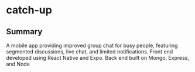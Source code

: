 # catch-up
## Summary
A mobile app providing improved group chat for busy people, featuring segmented discussions, live chat, and limited notifications. 
Front end developed using React Native and Expo. Back end built on Mongo, Express, and Node
